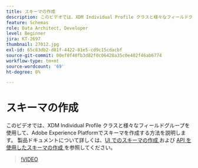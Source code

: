 ```yaml
---
title: スキーマの作成
description: このビデオでは、XDM Individual Profile クラスと様々なフィールドグループを使用して、Adobe Experience Platformでスキーマを作成する方法を説明します。
feature: Schemas
role: Data Architect, Developer
level: Beginner
jira: KT-2697
thumbnail: 27012.jpg
exl-id: 65c83db2-d81f-4422-81e5-cd9c15cdacbf
source-git-commit: 00ef0f40fb3d82f0c06428a35c0e402f46ab6774
workflow-type: tm+mt
source-wordcount: '69'
ht-degree: 8%

---
```


# スキーマの作成

このビデオでは、XDM Individual Profile クラスと様々なフィールドグループを使用して、Adobe Experience Platformでスキーマを作成する方法を説明します。 製品ドキュメントについて詳しくは、[UI でのスキーマの作成 ](https://experienceleague.adobe.com/docs/experience-platform/xdm/tutorials/create-schema-ui.html?lang=ja) および [API を使用したスキーマの作成 ](https://experienceleague.adobe.com/docs/experience-platform/xdm/tutorials/create-schema-api.html?lang=ja) を参照してください。

>[!VIDEO](https://video.tv.adobe.com/v/27012?learn=on)
